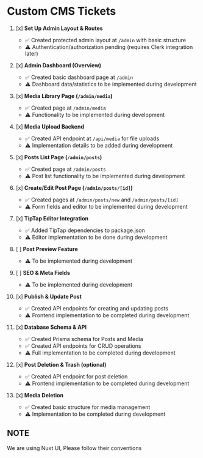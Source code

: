 # Custom CMS Tickets

1. [x] **Set Up Admin Layout & Routes**  
   - ✅ Created protected admin layout at `/admin` with basic structure
   - ⚠️ Authentication/authorization pending (requires Clerk integration later)

2. [x] **Admin Dashboard (Overview)**  
   - ✅ Created basic dashboard page at `/admin` 
   - ⚠️ Dashboard data/statistics to be implemented during development

3. [x] **Media Library Page (`/admin/media`)**  
   - ✅ Created page at `/admin/media`
   - ⚠️ Functionality to be implemented during development

4. [x] **Media Upload Backend**  
   - ✅ Created API endpoint at `/api/media` for file uploads
   - ⚠️ Implementation details to be added during development

5. [x] **Posts List Page (`/admin/posts`)**  
   - ✅ Created page at `/admin/posts`
   - ⚠️ Post list functionality to be implemented during development

6. [x] **Create/Edit Post Page (`/admin/posts/[id]`)**  
   - ✅ Created pages at `/admin/posts/new` and `/admin/posts/[id]`
   - ⚠️ Form fields and editor to be implemented during development

7. [x] **TipTap Editor Integration**  
   - ✅ Added TipTap dependencies to package.json
   - ⚠️ Editor implementation to be done during development

8. [ ] **Post Preview Feature**  
   - ⚠️ To be implemented during development

9. [ ] **SEO & Meta Fields**  
   - ⚠️ To be implemented during development

10. [x] **Publish & Update Post**  
    - ✅ Created API endpoints for creating and updating posts
    - ⚠️ Frontend implementation to be completed during development

11. [x] **Database Schema & API**  
    - ✅ Created Prisma schema for Posts and Media
    - ✅ Created API endpoints for CRUD operations
    - ⚠️ Full implementation to be completed during development

12. [x] **Post Deletion & Trash (optional)**  
    - ✅ Created API endpoint for post deletion
    - ⚠️ Frontend implementation to be completed during development

13. [x] **Media Deletion**  
    - ✅ Created basic structure for media management
    - ⚠️ Implementation to be completed during development

## NOTE

We are using Nuxt UI, Please follow their conventions